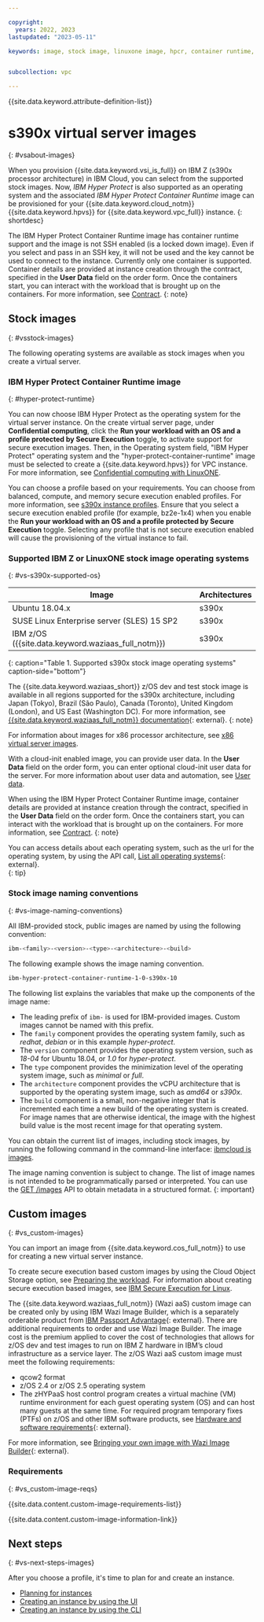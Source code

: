 ```yaml
---

copyright:
  years: 2022, 2023
lastupdated: "2023-05-11"

keywords: image, stock image, linuxone image, hpcr, container runtime, virtual private cloud, virtual server, generation 2, gen 2, wazi aas


subcollection: vpc

---
```


{{site.data.keyword.attribute-definition-list}}

# s390x virtual server images
{: #vsabout-images}

When you provision {{site.data.keyword.vsi_is_full}} on IBM Z (s390x processor architecture) in IBM Cloud, you can select from the supported stock images. Now, *IBM Hyper Protect* is also supported as an operating system and the associated *IBM Hyper Protect Container Runtime* image can be provisioned for your {{site.data.keyword.cloud_notm}} {{site.data.keyword.hpvs}} for {{site.data.keyword.vpc_full}} instance.
{: shortdesc}

The IBM Hyper Protect Container Runtime image has container runtime support and the image is not SSH enabled (is a locked down image). Even if you select and pass in an SSH key, it will not be used and the key cannot be used to connect to the instance. Currently only one container is supported. Container details are provided at instance creation through the contract, specified in the **User Data** field on the order form. Once the containers start, you can interact with the workload that is brought up on the containers. For more information, see [Contract](/docs/vpc?topic=vpc-about-contract_se).
{: note}

## Stock images
{: #vsstock-images}

The following operating systems are available as stock images when you create a virtual server.

### IBM Hyper Protect Container Runtime image
{: #hyper-protect-runtime}

You can now choose IBM Hyper Protect as the operating system for the virtual server instance. On the create virtual server page, under **Confidential computing**, click the **Run your workload with an OS and a profile protected by Secure Execution** toggle, to activate support for secure execution images. Then, in the Operating system field, "IBM Hyper Protect" operating system and the "hyper-protect-container-runtime" image must be selected to create a {{site.data.keyword.hpvs}} for VPC instance. For more information, see [Confidential computing with LinuxONE](/docs/vpc?topic=vpc-about-se).

You can choose a profile based on your requirements. You can choose from balanced, compute, and memory secure execution enabled profiles. For more information, see [s390x instance profiles](/docs/vpc?topic=vpc-vs-profiles). Ensure that you select a secure execution enabled profile (for example, bz2e-1x4) when you enable the **Run your workload with an OS and a profile protected by Secure Execution** toggle. Selecting any profile that is not secure execution enabled will cause the provisioning of the virtual instance to fail.


### Supported IBM Z or LinuxONE stock image operating systems
{: #vs-s390x-supported-os}

| Image | Architectures |
|---------|---------|
|  Ubuntu 18.04.x | s390x |
|  SUSE Linux Enterprise server (SLES) 15 SP2 | s390x |
|  IBM z/OS ({{site.data.keyword.waziaas_full_notm}}) | s390x |
{: caption="Table 1. Supported s390x stock image operating systems" caption-side="bottom"}

The {{site.data.keyword.waziaas_short}} z/OS dev and test stock image is available in all regions supported for the s390x architecture, including Japan (Tokyo), Brazil (São Paulo), Canada (Toronto), United Kingdom (London), and US East (Washington DC). For more information, see [{{site.data.keyword.waziaas_full_notm}} documentation](https://www.ibm.com/docs/en/wazi-aas/1.0.0){: external}.
{: note}

For information about images for x86 processor architecture, see [x86 virtual server images](/docs/vpc?topic=vpc-about-images).

With a cloud-init enabled image, you can provide user data. In the **User Data** field on the order form, you can enter optional cloud-init user data for the server. For more information about user data and automation, see [User data](/docs/vpc?topic=vpc-user-data).

When using the IBM Hyper Protect Container Runtime image, container details are provided at instance creation through the contract, specified in the **User Data** field on the order form. Once the containers start, you can interact with the workload that is brought up on the containers. For more information, see [Contract](/docs/vpc?topic=vpc-about-contract_se).
{: note}


You can access details about each operating system, such as the url for the operating system, by using the API call, [List all operating systems](https://cloud.ibm.com/apidocs/vpc#list-operating-systems){: external}.  
{: tip}


### Stock image naming conventions
{: #vs-image-naming-conventions}

All IBM-provided stock, public images are named by using the following convention:

```sh
ibm-<family>-<version>-<type>-<architecture>-<build>
```

The following example shows the image naming convention.

```sh
ibm-hyper-protect-container-runtime-1-0-s390x-10
```

The following list explains the variables that make up the components of the image name:
* The leading prefix of `ibm-` is used for IBM-provided images. Custom images cannot be named with this prefix.
* The `family` component provides the operating system family, such as *redhat*, *debian* or in this example *hyper-protect*.
* The `version` component provides the operating system version, such as *18-04* for Ubuntu 18.04, or *1.0* for *hyper-protect*.
* The `type` component provides the minimization level of the operating system image, such as *minimal* or *full*.  
* The `architecture` component provides the vCPU architecture that is supported by the operating system image, such as *amd64* or *s390x*.
* The `build` component is a small, non-negative integer that is incremented each time a new build of the operating system is created. For image names that are otherwise identical, the image with the highest build value is the most recent image for that operating system.

You can obtain the current list of images, including stock images, by running the following command in the command-line interface: [ibmcloud is images](/docs/vpc?topic=vpc-infrastructure-cli-plugin-vpc-reference#images).

The image naming convention is subject to change. The list of image names is not intended to be programmatically parsed or interpreted. You can use the [GET /images](/apidocs/vpc#get-image) API to obtain metadata in a structured format.
{: important}

## Custom images
{: #vs_custom-images}

You can import an image from {{site.data.keyword.cos_full_notm}} to use for creating a new virtual server instance.

To create secure execution based custom images by using the Cloud Object Storage option, see [Preparing the workload](https://www.ibm.com/docs/en/linux-on-systems?topic=tasks-prepare-workload). For information about creating secure execution based images, see [IBM Secure Execution for Linux](https://www.ibm.com/docs/en/linux-on-systems?topic=overview-introducing-secure-execution-linux).

The {{site.data.keyword.waziaas_full_notm}} (Wazi aaS) custom image can be created only by using IBM Wazi Image Builder, which is a separately orderable product from [IBM Passport Advantage](https://www.ibm.com/software/passportadvantage/){: external}. There are additional requirements to order and use Wazi Image Builder. The image cost is the premium applied to cover the cost of technologies that allows for z/OS dev and test images to run on IBM Z hardware in IBM’s cloud infrastructure as a service layer. The z/OS Wazi aaS custom image must meet the following requirements:
* qcow2 format
* z/OS 2.4 or z/OS 2.5 operating system
* The zHYPaaS host control program creates a virtual machine (VM) runtime environment for each guest operating system (OS) and can host many guests at the same time. For required program temporary fixes (PTFs) on z/OS and other IBM software products, see [Hardware and software requirements](https://www.ibm.com/docs/en/wazi-aas/1.0.0?topic=builder-hardware-software-requirements){: external}.

For more information, see [Bringing your own image with Wazi Image Builder](https://www.ibm.com/docs/en/wazi-aas/1.0.0?topic=bringing-your-own-image-wazi-image-builder){: external}.

### Requirements
{: #vs_custom-image-reqs}

{{site.data.content.custom-image-requirements-list}}

{{site.data.content.custom-image-information-link}}

<!--### Storage costs
{: #custom-image-storage}

Storage costs are incurred for storing custom images. This charge is separate from charges for storing images in {{site.data.keyword.cos_full_notm}}.-->

## Next steps
{: #vs-next-steps-images}

After you choose a profile, it's time to plan for and create an instance.
* [Planning for instances](/docs/vpc?topic=vpc-vsi_best_practices)
* [Creating an instance by using the UI](/docs/vpc?topic=vpc-creating-virtual-servers)
* [Creating an instance by using the CLI](/docs/vpc?topic=vpc-creating-virtual-servers&interface=cli)
